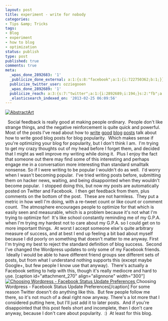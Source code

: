 ```yaml
---
layout: post
title: experiment - write for nobody
categories:
- Tips &amp; Tricks
tags:
- Blog
- experiment
- how to blog
- optimization
status: publish
type: post
published: true
comments: true
meta:
  _wpas_done_2892683: '1'
  _publicize_done_external: a:1:{s:8:"facebook";a:1:{i:722750362;b:1;}}
  publicize_twitter_user: ozziegooen
  _wpas_done_2892689: '1'
  publicize_reach: a:3:{s:7:"twitter";a:1:{i:2892689;i:194;}s:2:"fb";a:1:{i:2892683;i:867;}s:2:"wp";a:1:{i:0;i:2;}}
  _elasticsearch_indexed_on: '2013-02-25 06:09:56'
---
```

[ ![AbstractArt](http://bowlabs.files.wordpress.com/2013/02/abstractart.jpg) ](http://bowlabs.files.wordpress.com/2013/02/abstractart.jpg)

  Social feedback is really good at making people ordinary.  People don't like strange things, and the negative reinforcement is quite quick and powerful. Most of the posts I've read about how to [write](http://www.problogger.net/how-to-write-great-blog-content/) [ good](http://www.dummies.com/how-to/content/writing-a-good-blog.html) [blog](http://smallbiztrends.com/2012/11/7-steps-to-writing-a-great-blog-post.html) [posts](http://www.blogohblog.com/10-tips-for-writing-good-content-and-attracting-readers/) talk about how to write good blog posts for blog popularity.  Which makes sense if you're optimizing your blog for popularity, but I don't think I am.  I'm trying to get my crazy thoughts out of my head before I forget them, and decided that I might as well improve my writing while doing it.  Plus I enjoy the fact that someone out there may find some of this interesting and perhaps engage me in a conversation more interesting than standard smalltalk nonsense. So if I were writing to be popular I wouldn't do as well.  I'd worry when I wasn't becoming popular.  I've tried writing posts before, submitting them on hacker news, waiting, and being disappointed when they wouldn't become popular.  I stopped doing this, but now my posts are automatically posted on Twitter and Facebook.  I then get feedback from them, plus comments on the bottom of the post.  These are not harmless.  They put a metric in how well I'm doing, with a re-tweet count or like count or comment count.  The atmosphere encourages people to optimize for that which is easily seen and measurable, which is a problem because it's not what I'm trying to optimize for!  It's like school constantly reminding me of my G.P.A. when I'm trying my hardest not to care about my G.P.A. so I could get on to more important things.  At worst I accept someone else's quite arbitrary measure of success, and at best I end up feeling a bit bad about myself because I did poorly on something that doesn't matter to me anyway. First I'm trying my best to reject the standard definition of blog success.  Second I've changed the Wordpress updates to only some of my Facebook friends.  Ideally I would be able to have different friend groups see different sets of posts, but from what I understand nothing supports this (except maybe Google+, but few people I know use that anyway).  There's actually a Facebook setting to help with this, though it's really mediocre and hard to use. [caption id="attachment\_270" align="alignnone" width="300"] [ ![Choosing Wordpress - Facebook Status Update Preferences](http://bowlabs.files.wordpress.com/2013/02/screen-shot-2013-02-24-at-10-04-22-pm.png?w=300) ](http://bowlabs.files.wordpress.com/2013/02/screen-shot-2013-02-24-at-10-04-22-pm.png) Choosing Wordpress - Facebook Status Update Preferences[/caption] For some reason Twitter doesn't do anything like this.  But few people follow me there, so it's not much of a deal right now anyway. There's a lot more that I considered putting here, but I'll just add it to later posts.  And if you're disappointed that this post feels short and incomplete, then I don't care anyway, because I don't care about popularity.  :)  At least for this blog.  
